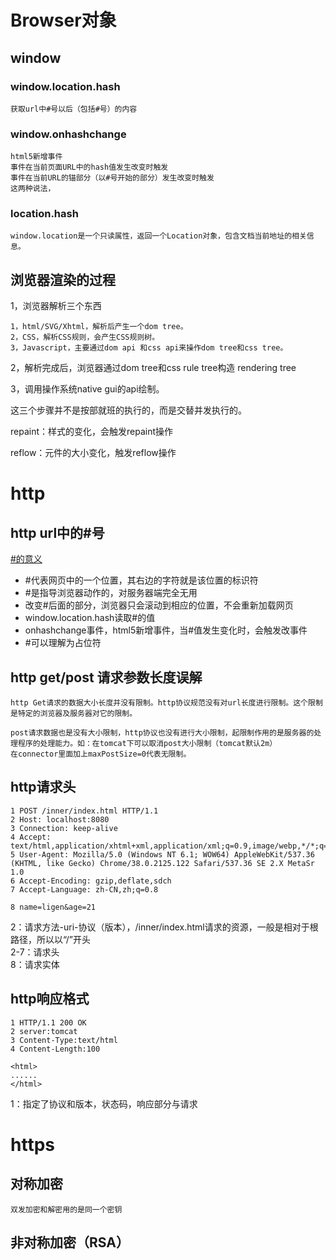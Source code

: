 # Browser对象
## window
### window.location.hash
	获取url中#号以后（包括#号）的内容


### window.onhashchange
	html5新增事件
	事件在当前页面URL中的hash值发生改变时触发  
	事件在当前URL的锚部分（以#号开始的部分）发生改变时触发
	这两种说法，
### location.hash
	window.location是一个只读属性，返回一个Location对象，包含文档当前地址的相关信息。


## 浏览器渲染的过程

1，浏览器解析三个东西

	1，html/SVG/Xhtml，解析后产生一个dom tree。
	2，CSS，解析CSS规则，会产生CSS规则树。
	3，Javascript，主要通过dom api 和css api来操作dom tree和css tree。

2，解析完成后，浏览器通过dom tree和css rule tree构造 rendering tree

3，调用操作系统native gui的api绘制。

这三个步骤并不是按部就班的执行的，而是交替并发执行的。

repaint：样式的变化，会触发repaint操作

reflow：元件的大小变化，触发reflow操作


# http
## http url中的#号
[#的意义](http://www.ruanyifeng.com/blog/2011/03/url_hash.html)  

*	#代表网页中的一个位置，其右边的字符就是该位置的标识符
*	#是指导浏览器动作的，对服务器端完全无用
*	改变#后面的部分，浏览器只会滚动到相应的位置，不会重新加载网页
*	window.location.hash读取#的值
*	onhashchange事件，html5新增事件，当#值发生变化时，会触发改事件
*	#可以理解为占位符


## http get/post 请求参数长度误解

	http Get请求的数据大小长度并没有限制。http协议规范没有对url长度进行限制。这个限制是特定的浏览器及服务器对它的限制。

	post请求数据也是没有大小限制，http协议也没有进行大小限制，起限制作用的是服务器的处理程序的处理能力。如：在tomcat下可以取消post大小限制（tomcat默认2m）
	在connector里面加上maxPostSize=0代表无限制。
	

## http请求头

	1 POST /inner/index.html HTTP/1.1
	2 Host: localhost:8080
	3 Connection: keep-alive
	4 Accept: text/html,application/xhtml+xml,application/xml;q=0.9,image/webp,*/*;q=0.8
	5 User-Agent: Mozilla/5.0 (Windows NT 6.1; WOW64) AppleWebKit/537.36 
	(KHTML, like Gecko) Chrome/38.0.2125.122 Safari/537.36 SE 2.X MetaSr 1.0
	6 Accept-Encoding: gzip,deflate,sdch
	7 Accept-Language: zh-CN,zh;q=0.8
	
	8 name=ligen&age=21

2：请求方法-uri-协议（版本），/inner/index.html请求的资源，一般是相对于根路径，所以以“/”开头  
2-7：请求头  
8：请求实体


## http响应格式

	1 HTTP/1.1 200 OK
	2 server:tomcat
	3 Content-Type:text/html
	4 Content-Length:100
	
	<html>
	......
	</html>

1：指定了协议和版本，状态码，响应部分与请求




# https

## 对称加密

	双发加密和解密用的是同一个密钥

## 非对称加密（RSA）